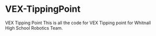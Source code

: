 # VEX-TippingPoint
VEX Tipping Point
This is all the code for VEX Tipping point for Whitnall High School Robotics Team. 
